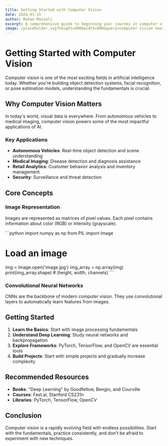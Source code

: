 ```yaml
---
title: Getting Started with Computer Vision
date: 2024-01-15
author: Rohan Mainali
excerpt: A comprehensive guide to beginning your journey in computer vision and AI
image: /placeholder.svg?height=400&width=800&query=computer vision neural networks
---
```


# Getting Started with Computer Vision

Computer vision is one of the most exciting fields in artificial intelligence today. Whether you're building object detection systems, facial recognition, or pose estimation models, understanding the fundamentals is crucial.

## Why Computer Vision Matters

In today's world, visual data is everywhere. From autonomous vehicles to medical imaging, computer vision powers some of the most impactful applications of AI.

### Key Applications
- **Autonomous Vehicles**: Real-time object detection and scene understanding
- **Medical Imaging**: Disease detection and diagnosis assistance
- **Retail Analytics**: Customer behavior analysis and inventory management
- **Security**: Surveillance and threat detection

## Core Concepts

### Image Representation
Images are represented as matrices of pixel values. Each pixel contains information about color (RGB) or intensity (grayscale).

\`\`\`python
import numpy as np
from PIL import Image

# Load an image
img = Image.open('image.jpg')
img_array = np.array(img)
print(img_array.shape)  # (height, width, channels)
\`\`\`

### Convolutional Neural Networks

CNNs are the backbone of modern computer vision. They use convolutional layers to automatically learn features from images.

## Getting Started

1. **Learn the Basics**: Start with image processing fundamentals
2. **Understand Deep Learning**: Study neural networks and backpropagation
3. **Explore Frameworks**: PyTorch, TensorFlow, and OpenCV are essential tools
4. **Build Projects**: Start with simple projects and gradually increase complexity

## Recommended Resources

- **Books**: "Deep Learning" by Goodfellow, Bengio, and Courville
- **Courses**: Fast.ai, Stanford CS231n
- **Libraries**: PyTorch, TensorFlow, OpenCV

## Conclusion

Computer vision is a rapidly evolving field with endless possibilities. Start with the fundamentals, practice consistently, and don't be afraid to experiment with new techniques.
